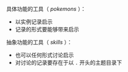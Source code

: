 具体功能的工具（ *pokemons* ）：

- 以实例记录启示
- 记录的形式要能够带来启示

抽象功能的工具（ *skills* ）：

- 也可以任何形式讨论启示
- 对讨论的记录要存在于以 `.` 开头的主题目录下
